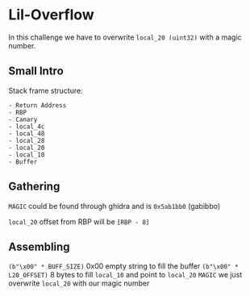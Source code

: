 # Lil-Overflow

In this challenge we have to overwrite `local_20 (uint32)` with a magic number.

## Small Intro

Stack frame structure:
```
- Return Address
- RBP
- Canary
- local_4c
- local_48
- local_28
- local_20
- local_10
- Buffer
```

## Gathering

`MAGIC` could be found through ghidra and is `0x5ab1bb0` (gabibbo)

`local_20` offset from RBP will be `[RBP - 8]`

## Assembling

`(b"\x00" * BUFF_SIZE)` 0x00 empty string to fill the buffer
`(b"\x00" * L20_OFFSET)` 8 bytes to fill `local_10` and point to `local_20`
`MAGIC` we just overwrite `local_20` with our magic number
